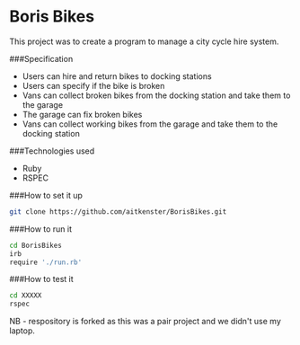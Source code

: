 Boris Bikes
==========

This project was to create a program to manage a city cycle hire system.

###Specification

+ Users can hire and return bikes to docking stations
+ Users can specify if the bike is broken
+ Vans can collect broken bikes from the docking station and take them to the garage
+ The garage can fix broken bikes
+ Vans can collect working bikes from the garage and take them to the docking station

###Technologies used

+ Ruby
+ RSPEC

###How to set it up

```sh
git clone https://github.com/aitkenster/BorisBikes.git
```

###How to run it

```sh
cd BorisBikes
irb
require './run.rb'

```

###How to test it

```sh
cd XXXXX
rspec
``` 

NB - respository is forked as this was a pair project and we didn't use my laptop.
